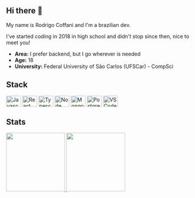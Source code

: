 ## Hi there 👋

My name is Rodrigo Coffani and I'm a brazilian dev.

I've started coding in 2018 in high school and didn't stop since then, nice to meet you!

- __Area:__ I prefer backend, but I go wherever is needed
- __Age:__ 18
- __University:__ Federal University of São Carlos (UFSCar) - CompSci

## Stack
<div style="display: inline_block">
  <img align="center" alt="Javascript" height="30" width="40" src="https://cdn.jsdelivr.net/gh/devicons/devicon/icons/javascript/javascript-plain.svg">
  <img align="center" alt="React JS" height="30" width="40" src="https://cdn.jsdelivr.net/gh/devicons/devicon/icons/react/react-original.svg">
  <img align="center" alt="Typescript" height="30" width="40" src="https://cdn.jsdelivr.net/gh/devicons/devicon/icons/typescript/typescript-plain.svg">
  <img align="center" alt="Node JS" height="30" width="40" src="https://cdn.jsdelivr.net/gh/devicons/devicon/icons/nodejs/nodejs-plain.svg">
  <img align="center" alt="Mongo DB" height="30" width="40" src="https://cdn.jsdelivr.net/gh/devicons/devicon/icons/mongodb/mongodb-original.svg">
  <img align="center" alt="Postgres SQL" height="30" width="40" src="https://cdn.jsdelivr.net/gh/devicons/devicon/icons/postgresql/postgresql-plain.svg">
  <img align="center" alt="VS Code" height="30" width="40" src="https://cdn.jsdelivr.net/gh/devicons/devicon/icons/vscode/vscode-original.svg">
</div>

## Stats
<div>
  <a href="https://github.com/rodcoffani">
    <img height="160em" src="https://github-readme-stats.vercel.app/api?username=rodcoffani&show_icons=true&theme=dracula&include_all_commits=true&count_private=true"/>
    <img height="160em" src="https://github-readme-stats.vercel.app/api/top-langs/?username=rodcoffani&layout=compact&langs_count=6&theme=dracula"/>
  </a>
</div>

